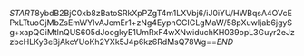 $START$8ybdB2BjC0xb8zBatoSRkXpPZgT4m1LXVbj6/iJ0iYU/HWBqsA4OVcEPxLTtuoGjMbZsEmWYIvAJemEr1+zNg4EypnCCIGLgMaW/58pXuwIjab6jgySg+xapQGiMtlnQUS605dJoogkyE1UmRxF4wXNwiduchKH039opL3Guyr2eJzzbcHLKy3eBjAkcYUoKh2YXk5J4p6kz6RdMsQ78Wg==$END$